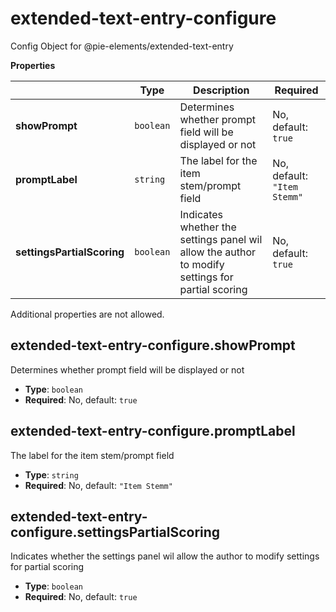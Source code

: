 # extended-text-entry-configure

Config Object for @pie-elements/extended-text-entry

**Properties**

|   |Type|Description|Required|
|---|----|-----------|--------|
|**showPrompt**|`boolean`|Determines whether prompt field will be displayed or not|No, default: `true`|
|**promptLabel**|`string`|The label for the item stem/prompt field|No, default: `"Item Stemm"`|
|**settingsPartialScoring**|`boolean`|Indicates whether the settings panel wil allow the author to modify settings for partial scoring|No, default: `true`|

Additional properties are not allowed.

## extended-text-entry-configure.showPrompt

Determines whether prompt field will be displayed or not

* **Type**: `boolean`
* **Required**: No, default: `true`

## extended-text-entry-configure.promptLabel

The label for the item stem/prompt field

* **Type**: `string`
* **Required**: No, default: `"Item Stemm"`

## extended-text-entry-configure.settingsPartialScoring

Indicates whether the settings panel wil allow the author to modify settings for partial scoring

* **Type**: `boolean`
* **Required**: No, default: `true`


